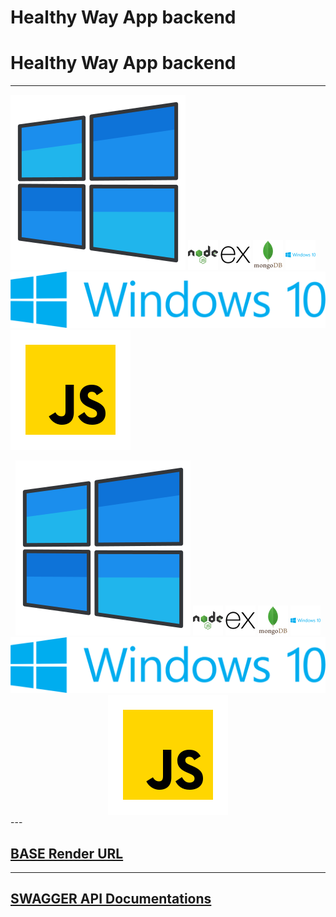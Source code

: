 # **Healthy Way App** backend

<h1 style="text-aligh: center;">Healthy Way App backend</h1>

---

![windows](<./public/icons/windows%20(1).svg>) ![node.js](./public/icons/nodejs.png)
![express](./public/icons/express.png) ![mongodb](./public/icons/mongodb.png) ![win10](./public/icons/windows.png)
![win](./public/icons/windows.svg) ![js](./public/icons/icons8-js.svg)

<div style="text-align: center;">
    <img src="./public/icons/windows%20(1).svg" style="max-width: 100%; height: auto;" /> 
    <img src="./public/icons/nodejs.png" style="max-width: 100%; height: auto;" />
    <img src="./public/icons/express.png" style="max-width: 100%; height: auto;" />
    <img src="./public/icons/mongodb.png" style="max-width: 100%; height: auto;" />
    <img src="./public/icons/windows.png" style="max-width: 100%; height: auto;" />
    <img src="./public/icons/windows.svg" style="max-width: 100%; height: auto;" />
    <img src="./public/icons/icons8-js.svg" style="max-width: 100%; height: auto;" />
</div>
---

## [BASE Render URL](https://healthy-way-app.onrender.com)

---

## [SWAGGER API Documentations](https://healthy-way-app.onrender.com/api-skeleton)
